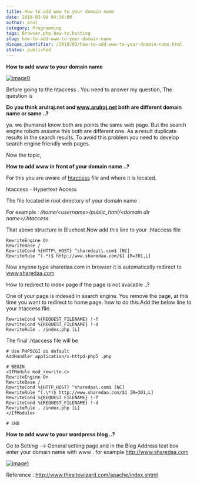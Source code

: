 ```yaml
---
title: How to add www to your domain name
date: 2010-03-08 04:36:00
author: arul
category: Programming
tags: Browser,php,how-to,hosting
slug: how-to-add-www-to-your-domain-name
disqus_identifier: /2010/03/how-to-add-www-to-your-domain-name.html
status: published
---
```


**How to add www to your domain name**

[![image0](http://3.bp.blogspot.com/_X5tq9y9xv2s/S5TOlrA6HBI/AAAAAAAAAMo/46plgLZv_mw/s400/htaccess.gif)](http://3.bp.blogspot.com/_X5tq9y9xv2s/S5TOlrA6HBI/AAAAAAAAAMo/46plgLZv_mw/s1600-h/htaccess.gif)

Before going to the htaccess . You need to answer my question, The
question is

**Do you think arulraj.net and www.arulraj.net both are different domain
name or same ..?**

ya. we (humans) know both are points the same web page. But the search
engine robots assume this both are different one. As a result duplicate
results in the search results. To avoid this problem you need to develop
search engine friendly web pages.

Now the topic,

**How to add www in front of your domain name ..?**

For this you are aware of
[htaccess](http://en.wikipedia.org/wiki/Htaccess) file and where it is
located.

htaccess - Hypertext Access

The file located in root directory of your domain name .

For example : */home/\<username\>/public_html/\<domain dir
name\>/.htaccess*

That above structure in Bluehost.Now add this line to your .htaccess
file

``` text
RewriteEngine On
RewriteBase /
RewriteCond %{HTTP\_HOST} ^sharedaa\\.com$ [NC]
RewriteRule ^(.*)$ http://www.sharedaa.com/$1 [R=301,L]
```

Now anyone type sharedaa.com in browser it is automatically redirect to
www.sharedaa.com

How to redirect to index page if the page is not available ..?

One of your page is indexed in search engine. You remove the page, at
this time you want to redirect to home page. how to do this.Add the
below line to your htaccess file.

``` text
RewriteCond %{REQUEST_FILENAME} !-f
RewriteCond %{REQUEST_FILENAME} !-d
RewriteRule . /index.php [L]
```

The final .htaccess file will be

``` text
# Use PHP5CGI as default
AddHandler application/x-httpd-php5 .php

# BEGIN
<IfModule mod_rewrite.c>
RewriteEngine On
RewriteBase /
RewriteCond %{HTTP_HOST} ^sharedaa\.com$ [NC]
RewriteRule ^(.\*)$ http://www.sharedaa.com/$1 [R=301,L]
RewriteCond %{REQUEST_FILENAME} !-f
RewriteCond %{REQUEST_FILENAME} !-d
RewriteRule . /index.php [L]
</IfModule>

# END
```

**How to add www to your wordpress blog ..?**

Go to Setting \--\> General setting page and in the Blog Address text
box enter your domain name with www . for example
<http://www.sharedaa.com>

[![image1](http://1.bp.blogspot.com/_X5tq9y9xv2s/S5TVR_LfRuI/AAAAAAAAAMw/sOJ7-_iVg1Q/s400/wordpress-www.jpg)](http://1.bp.blogspot.com/_X5tq9y9xv2s/S5TVR_LfRuI/AAAAAAAAAMw/sOJ7-_iVg1Q/s1600-h/wordpress-www.jpg)

Reference : <http://www.thesitewizard.com/apache/index.shtml>
